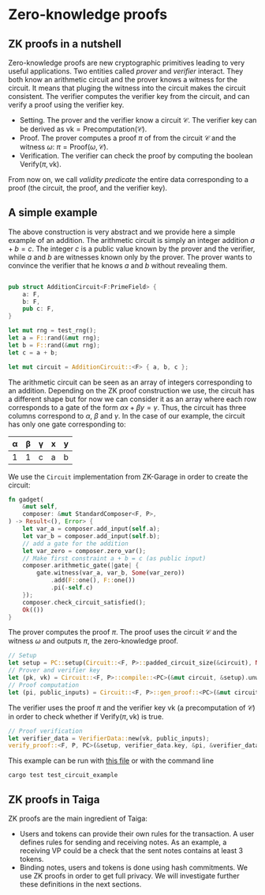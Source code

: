 # Zero-knowledge proofs

## ZK proofs in a nutshell
Zero-knowledge proofs are new cryptographic primitives leading to very useful applications. Two entities called *prover* and *verifier* interact.
They both know an arithmetic circuit and the prover knows a witness for the circuit. It means that pluging the witness into the circuit makes the circuit consistent. The verifier computes the verifier key from the circuit, and can verify a proof using the verifier key. 
* Setting. The prover and the verifier know a circuit $\mathcal C$. The verifier key can be derived as $\text{vk} = \text{Precomputation}(\mathcal C)$.
* Proof. The prover computes a proof $π$ of from the circuit $\mathcal C$ and the witness $ω$: $π = \text{Proof}(ω, \mathcal C)$.
* Verification. The verifier can check the proof by computing the boolean $\text{Verify}(π, \text{vk})$.

From now on, we call *validity predicate* the entire data corresponding to a proof (the circuit, the proof, and the verifier key).

## A simple example
The above construction is very abstract and we provide here a simple example of an addition.
The arithmetic circuit is simply an integer addition $a+b = c$. The integer $c$ is a public value known by the prover and the verifier, while $a$ and $b$ are witnesses known only by the prover. The prover wants to convince the verifier that he knows $a$ and $b$ without revealing them.
```rust

pub struct AdditionCircuit<F:PrimeField> {
    a: F,
    b: F,
    pub c: F,
}

let mut rng = test_rng();
let a = F::rand(&mut rng);
let b = F::rand(&mut rng);
let c = a + b;

let mut circuit = AdditionCircuit::<F> { a, b, c };
```

The arithmetic circuit can be seen as an array of integers corresponding to an addition. Depending on the ZK proof construction we use, the circuit has a different shape but for now we can consider it as an array where each row corresponds to a gate of the form $αx + βy = γ$. Thus, the circuit has three columns correspond to $α$, $β$ and $γ$. In the case of our example, the circuit has only one gate corresponding to:

|α|β|γ|x|y|
|-|-|-|-|-|
|1|1|c|a|b|

We use the `Circuit` implementation from ZK-Garage in order to create the circuit:

```rust
fn gadget(
    &mut self,
    composer: &mut StandardComposer<F, P>,
) -> Result<(), Error> {
    let var_a = composer.add_input(self.a);
    let var_b = composer.add_input(self.b);
    // add a gate for the addition
    let var_zero = composer.zero_var();
    // Make first constraint a + b = c (as public input)
    composer.arithmetic_gate(|gate| {
        gate.witness(var_a, var_b, Some(var_zero))
            .add(F::one(), F::one())
            .pi(-self.c)
    });
    composer.check_circuit_satisfied();
    Ok(())
}
```

The prover computes the proof $π$. The proof uses the circuit $\mathcal C$ and the witness $ω$ and outputs $π$, the zero-knowledge proof.
```rust
// Setup
let setup = PC::setup(Circuit::<F, P>::padded_circuit_size(&circuit), None, &mut rng).unwrap();
// Prover and verifier key
let (pk, vk) = Circuit::<F, P>::compile::<PC>(&mut circuit, &setup).unwrap();
// Proof computation
let (pi, public_inputs) = Circuit::<F, P>::gen_proof::<PC>(&mut circuit, &setup, pk, b"Test").unwrap();
```

The verifier uses the proof $π$ and the verifier key $\text{vk}$ (a precomputation of $\mathcal C$) in order to check whether if $\text{Verify}(π, \text{vk})$ is true.
```rust
// Proof verification
let verifier_data = VerifierData::new(vk, public_inputs);
verify_proof::<F, P, PC>(&setup, verifier_data.key, &pi, &verifier_data.pi, b"Test").unwrap();
```

This example can be run with [this file](../../src/doc_test_simple_example.rs) or with the command line
```
cargo test test_circuit_example
```

## ZK proofs in Taiga
ZK proofs are the main ingredient of Taiga:
* Users and tokens can provide their own rules for the transaction. A user defines rules for sending and receiving notes. As an example, a receiving VP could be a check that the sent notes contains at least 3 tokens.
* Binding notes, users and tokens is done using hash commitments. We use ZK proofs in order to get full privacy. We will investigate further these definitions in the next sections.